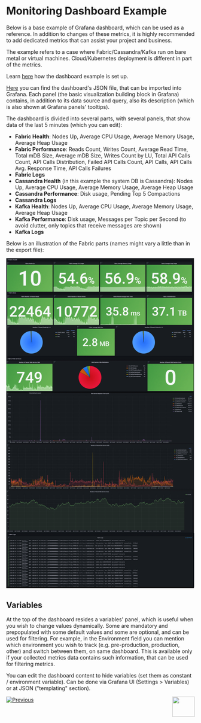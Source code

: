 # Monitoring Dashboard Example

Below is a base example of Grafana dashboard, which can be used as a reference. In addition to changes of these metrics, it is highly recommended to add dedicated metrics that can assist your project and business.

The example refers to a case where Fabric/Cassandra/Kafka run on bare metal or virtual machines. Cloud/Kubernetes deployment is different in part of the metrics. 

Learn [here](/articles/21_Fabric_troubleshooting/05_monitoring_dashboard_example_setup.md) how the dashboard example is set up.

[Here](/articles/21_Fabric_troubleshooting/resources/grafana_fabric_all_base_reference.json) you can find the dashboard's JSON file, that can be imported into Grafana. Each panel (the basic visualization building block in Grafana) contains, in addition to its data source and query, also its description (which is also shown at Grafana panels' tooltips). 

The dashboard is divided into several parts, with several panels, that show data of the last 5 minutes (which you can edit):

* **Fabric Health**: Nodes Up, Average CPU Usage, Average Memory Usage, Average Heap Usage
* **Fabric Performance**: Reads Count, Writes Count, Average Read Time, Total mDB Size, Average mDB Size, Writes Count by LU, Total API Calls Count, API Calls Distribution, Failed API Calls Count, API Calls, API Calls Avg. Response Time, API Calls Failures
* **Fabric Logs**
* **Cassandra Health** (in this example the system DB is Cassandra): Nodes Up, Average CPU Usage, Average Memory Usage, Average Heap Usage
* **Cassandra Performance**: Disk usage, Pending Top 5 Compactions
* **Cassandra Logs**
* **Kafka Health**: Nodes Up, Average CPU Usage, Average Memory Usage, Average Heap Usage
* **Kafka Performance**: Disk usage, Messages per Topic per Second (to avoid clutter, only topics that receive messages are shown)
* **Kafka Logs**



Below is an illustration of the Fabric parts (names might vary a little than in the export file):

![](images/grafana_fabric_dahbaord_example.png)

## Variables

At the top of the dashboard resides a variables' panel, which is useful when you wish to change values dynamically. Some are mandatory and prepopulated with some default values and some are optional, and can be used for filtering. For example, in the Environment field  you can mention which environment you wish to track (e.g. pre-production, production, other) and switch between them, on same dashboard. This is available only if your collected metrics data contains such information, that can be used for filtering metrics. 

You can edit the dashboard content to hide variables (set them as constant / environment variable). Can be done via Grafana UI (Settings > Variables) or at JSON ("templating" section).





[![Previous](/articles/images/Previous.png)](/articles/21_Fabric_troubleshooting/03_monitoring.md)[<img align="right" width="60" height="54" src="/articles/images/Next.png">](/articles/21_Fabric_troubleshooting/05_monitoring_dashboard_example_setup.md)

